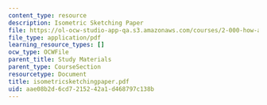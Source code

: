 ```yaml
---
content_type: resource
description: Isometric Sketching Paper
file: https://ol-ocw-studio-app-qa.s3.amazonaws.com/courses/2-000-how-and-why-machines-work-spring-2002/aae08b2d6cd7215242a1d468797c138b_isometricsketchingpaper.pdf
file_type: application/pdf
learning_resource_types: []
ocw_type: OCWFile
parent_title: Study Materials
parent_type: CourseSection
resourcetype: Document
title: isometricsketchingpaper.pdf
uid: aae08b2d-6cd7-2152-42a1-d468797c138b
---
```

